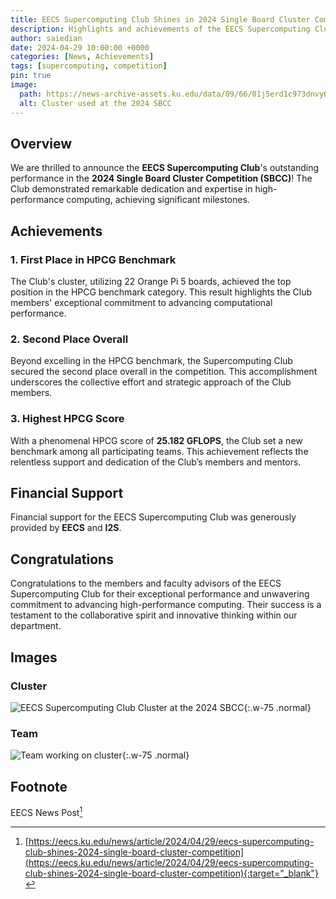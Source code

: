 ```yaml
---
title: EECS Supercomputing Club Shines in 2024 Single Board Cluster Competition
description: Highlights and achievements of the EECS Supercomputing Club in the 2024 SBCC.
author: saiedian
date: 2024-04-29 10:00:00 +0000
categories: [News, Achievements]
tags: [supercomputing, competition]
pin: true
image:
  path: https://news-archive-assets.ku.edu/data/09/66/01j5erd1c973dnvy648r9t761t.png
  alt: Cluster used at the 2024 SBCC
---
```


## Overview

We are thrilled to announce the **EECS Supercomputing Club**'s outstanding performance in the **2024 Single Board Cluster Competition (SBCC)**! The Club demonstrated remarkable dedication and expertise in high-performance computing, achieving significant milestones.

## Achievements

### 1. First Place in HPCG Benchmark

The Club's cluster, utilizing 22 Orange Pi 5 boards, achieved the top position in the HPCG benchmark category. This result highlights the Club members' exceptional commitment to advancing computational performance.

### 2. Second Place Overall

Beyond excelling in the HPCG benchmark, the Supercomputing Club secured the second place overall in the competition. This accomplishment underscores the collective effort and strategic approach of the Club members.

### 3. Highest HPCG Score

With a phenomenal HPCG score of **25.182 GFLOPS**, the Club set a new benchmark among all participating teams. This achievement reflects the relentless support and dedication of the Club’s members and mentors.

## Financial Support

Financial support for the EECS Supercomputing Club was generously provided by **EECS** and **I2S**.

## Congratulations

Congratulations to the members and faculty advisors of the EECS Supercomputing Club for their exceptional performance and unwavering commitment to advancing high-performance computing. Their success is a testament to the collaborative spirit and innovative thinking within our department.  

## Images

### Cluster

![EECS Supercomputing Club Cluster at the 2024 SBCC](https://news-archive-assets.ku.edu/data/09/66/01j5erd1c973dnvy648r9t761t.png){:.w-75 .normal}

### Team

![Team working on cluster](https://news-archive-assets.ku.edu/data/a0/99/01j5erd1ejd3bdktx3qhh73jkc.jpg){:.w-75 .normal}


## Footnote

EECS News Post[^footnote]

[^footnote]: [https://eecs.ku.edu/news/article/2024/04/29/eecs-supercomputing-club-shines-2024-single-board-cluster-competition](https://eecs.ku.edu/news/article/2024/04/29/eecs-supercomputing-club-shines-2024-single-board-cluster-competition){:target="_blank"}
